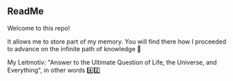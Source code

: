 ## ReadMe

Welcome to this repo!

It allows me to store part of my memory.
You will find there how I proceeded to advance on the infinite path of knowledge :rowboat:

My Leitmotiv: "Answer to the Ultimate Question of Life, the Universe, and Everything", in other words :four::two:
